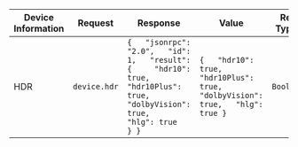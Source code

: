 | Device Information | Request      | Response                                                     | Value                                                        | Return Type[^1] | Description                |
| ------------------ | ------------ | ------------------------------------------------------------ | ------------------------------------------------------------ | --------------- | -------------------------- |
| HDR                | `device.hdr` | `{   "jsonrpc": "2.0",   "id": 1,   "result": {     "hdr10": true,     "hdr10Plus": true,     "dolbyVision": true,     "hlg": true   } }` | `{   "hdr10": true,   "hdr10Plus": true,   "dolbyVision": true,   "hlg": true }` | `BooleanMap`    | The supported HDR profiles |


